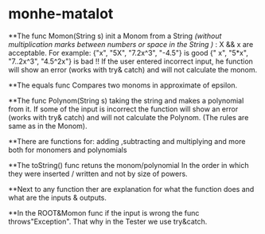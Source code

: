 # monhe-matalot
**The func Momon(String s) init a Monom from a String *(without multiplication marks between numbers or space in the String )* :
    X && x are acceptable. For example:
    {"x", "5X", "7.2x^3", "-4.5"} is good
    {" x", "5*x", "7..2x^3", "4.5^2x"} is bad !!
If the user entered incorrect input, he function will show an error (works with try& catch) and will not calculate the monom.

**The equals func Compares two monoms in approximate of epsilon.

**The func Polynom(String s) taking the string and makes a polynomial from it.
If some of the input is incorrect the function will show an error
(works with try& catch) and will not calculate the Polynom. (The rules are same as in the Monom).

**There are functions for: adding ,subtracting and multiplying and more both for monomers and polynomials

**The toString() func retuns the monom/polynomial In the order in which they were inserted / written and not by size of powers.

**Next to any function ther are explanation for what the function does and what are the inputs & outputs.

**In the ROOT&Momon func if the input is wrong the func throws"Exception". That why in the Tester we use try&catch.
